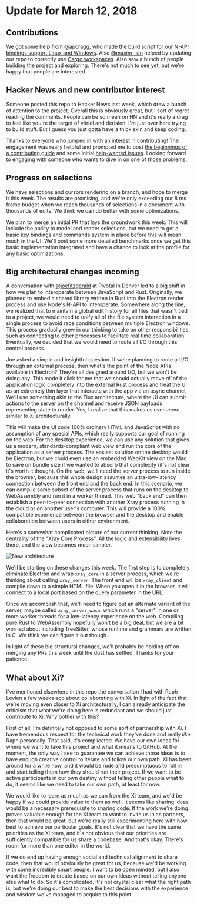 # Update for March 12, 2018

## Contributions

We got some help from [@apcragg](https://github.com/apcragg), who made [the build script for our N-API bindings support Linux and Windows](https://github.com/atom/xray/pull/25). Also [@maxim-lian](https://github.com/maxim-lian) helped by updating our repo to correctly use [Cargo workspaces](https://github.com/atom/xray/pull/26). Also saw a bunch of people building the project and exploring. There's not much to see yet, but we're happy that people are interested.

## Hacker News and new contributor interest

Someone posted this repo to Hacker News last week, which drew a bunch of attention to the project. Overall this is obviously great, but I sort of regret reading the comments. People can be so mean on HN and it's really a drag to feel like you're the target of vitriol and derision. I'm just over here trying to build stuff. But I guess you just gotta have a thick skin and keep coding.

Thanks to everyone who jumped in with an interest in contributing! The engagement was really helpful and prompted me to post [the beginnings of a contributing guide](https://github.com/atom/xray/blob/master/CONTRIBUTING.md) and some initial [help-wanted issues](https://github.com/atom/xray/labels/help%20wanted). Looking forward to engaging with someone who wants to dive in on one of those problems.

## Progress on selections

We have selections and cursors rendering on a branch, and hope to merge it this week. The results are promising, and we're only exceeding our 8 ms frame budget when we reach thousands of selections in a document with thousands of edits. We think we can do better with some optimizations.

We plan to merge an initial PR that lays the groundwork this week. This will include the ability to model and render selections, but we need to get a basic key bindings and commands system in place before this will mean much in the UI. We'll post some more detailed benchmarks once we get this basic implementation integrated and have a chance to look at the profile for any basic optimizations.

## Big architectural changes incoming

A conversation with [@joefitzgerald](https://github.com/joefitzgerald) at Pivotal in Denver led to a big shift in how we plan to interoperate between JavaScript and Rust. Originally, we planned to embed a shared library written in Rust into the Electron render process and use Node's N-API to interoperate. Somewhere along the line, we realized that to maintain a global edit history for all files that wasn't tied to a project, we would need to unify all of the file system interaction in a single process to avoid race conditions between multiple Electron windows. This process gradually grew in our thinking to take on other responsibilities, such as connecting to other processes to facilitate real time collaboration. Eventually, we decided that we would need to route all I/O through this central process.

Joe asked a simple and insightful question. If we're planning to route all I/O through an external process, then what's the point of the Node APIs available in Electron? They're all designed around I/O, but we won't be doing any. This made it click for me that we should actually move *all* of the application logic completely into the external Rust process and treat the UI as an extremely thin layer that interacts with the app via an async channel. We'll use something akin to the Flux architecture, where the UI can submit actions to the server on the channel and receive JSON payloads representing state to render. Yes, I realize that this makes us even *more* similar to Xi architecturally.

This will make the UI code 100% ordinary HTML and JavaScript with no assumption of any special APIs, which really supports our goal of running on the web. For the desktop experience, we can use any solution that gives us a modern, standards-compliant web view and run the core of the application as a server process. The easiest solution on the desktop would be Electron, but we could even use an embedded WebKit view on the Mac to save on bundle size if we wanted to absorb that complexity (it's not clear it's worth it though). On the web, we'll need the server process to run inside the browser, because this whole design assumes an ultra-low-latency connection between the front end and the back end. In this scenario, we can compile some subset of the server process that runs on the desktop to WebAssembly and run it in a worker thread. This web "back end" can then establish a peer-to-peer connection with another Xray process running in the cloud or on another user's computer. This will provide a 100% compatible experience between the browser and the desktop and enable collaboration between users in either environment.

Here's a somewhat complicated picture of our current thinking. Note the centrality of the "Xray Core Process". All the logic and extensibility lives there, and the view becomes much simpler.

![New architecture](../images/architecture.png)

We'll be starting on these changes this week. The first step is to completely eliminate Electron and wrap `xray_core` in a server process, which we're thinking about calling `xray_server`. The front end will be `xray_client` and compile down to a simple HTML file. When you open it in the browser, it will connect to a local port based on the query parameter in the URL.

Once we accomplish that, we'll need to figure out an alternate variant of the server, maybe called `xray_server_wasm`, which runs a "server" in one or more worker threads for a low-latency experience on the web. Compiling pure Rust to WebAssembly hopefully won't be a big deal, but we are a bit worried about including TreeSitter, whose runtime and grammars are written in C. We think we can figure it out though.

In light of these big structural changes, we'll probably be holding off on merging any PRs this week until the dust has settled. Thanks for your patience.

## What about Xi?

I've mentioned elsewhere in this repo the conversation I had with Raph Levien a few weeks ago about collaborating with Xi. In light of the fact that we're moving even closer to Xi architecturally, I can already anticipate the criticism that what we're doing here is redundant and we should just contribute to Xi. Why bother with this?

First of all, I'm definitely not opposed to some sort of partnership with Xi. I have tremendous respect for the technical work they've done and really *like* Raph personally. That said, it's complicated. We have our own ideas for where we want to take this project and what it means to GitHub. At the moment, the only way I see to guarantee we can achieve those ideas is to have enough creative control to iterate and follow our own path. Xi has been around for a while now, and it would be rude and presumptuous to roll in and start telling them how they should run their project. If we want to be active participants in our own destiny without telling other people what to do, it seems like we need to take our own path, at least for now.

We would like to learn as much as we can from the Xi team, and we'd be happy if we could provide value to them as well. It seems like sharing ideas would be a necessary prerequisite to sharing code. If the work we're doing proves valuable enough for the Xi team to want to invite us in as partners, then that would be great, but we're really still experimenting here with how best to achieve our particular goals. It's not clear that we have the same priorities as the Xi team, and it's not obvious that our priorities are sufficiently compatible for us share a codebase. And that's okay. There's room for more than one editor in the world.

If we do end up having enough social and technical alignment to share code, then that would obviously be great for us, because we'd be working with some incredibly smart people. I want to be open minded, but I also want the freedom to create based on our own ideas without telling anyone else what to do. So it's complicated. It's not crystal clear what the right path is, but we're doing our best to make the best decisions with the experience and wisdom we've managed to acquire to this point.
